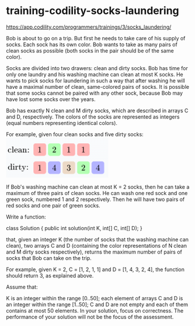 # training-codility-socks-laundering
https://app.codility.com/programmers/trainings/3/socks_laundering/

Bob is about to go on a trip. But first he needs to take care of his supply of socks. Each sock has its own color. Bob wants to take as many pairs of clean socks as possible (both socks in the pair should be of the same color).

Socks are divided into two drawers: clean and dirty socks. Bob has time for only one laundry and his washing machine can clean at most K socks. He wants to pick socks for laundering in such a way that after washing he will have a maximal number of clean, same-colored pairs of socks. It is possible that some socks cannot be paired with any other sock, because Bob may have lost some socks over the years.

Bob has exactly N clean and M dirty socks, which are described in arrays C and D, respectively. The colors of the socks are represented as integers (equal numbers representing identical colors).

For example, given four clean socks and five dirty socks:
![img.png](img.png)


If Bob's washing machine can clean at most K = 2 socks, then he can take a maximum of three pairs of clean socks. He can wash one red sock and one green sock, numbered 1 and 2 respectively. Then he will have two pairs of red socks and one pair of green socks.

Write a function:

class Solution { public int solution(int K, int[] C, int[] D); }

that, given an integer K (the number of socks that the washing machine can clean), two arrays C and D (containing the color representations of N clean and M dirty socks respectively), returns the maximum number of pairs of socks that Bob can take on the trip.

For example, given K = 2, C = [1, 2, 1, 1] and D = [1, 4, 3, 2, 4], the function should return 3, as explained above.

Assume that:

K is an integer within the range [0..50];
each element of arrays C and D is an integer within the range [1..50];
C and D are not empty and each of them contains at most 50 elements.
In your solution, focus on correctness. The performance of your solution will not be the focus of the assessment.